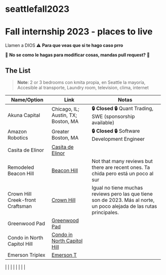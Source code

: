 # seattlefall2023

# Fall internship 2023 - places to live
Llamen a DIOS
:warning: **Para que veas que si te hago caso prro**


🙏 **No se como le hagas para modificar cosas, mandas pull request?** 🙏

## The List 
> **Note**:
> 2 or 3 bedrooms con kmita propia, en Seattle la mayoría, Accesible al transporte, Laundry room, television, clima, internet
<!-- Please leave a one line gap between this and the table -->

| Name/Option                                                                                                                                                                         | Link                          | Notas                                                                                                 |
| ---------------------------------------------------------------------------------------------------------------------------------------------------------------------------- | ------------------------------------ | -------------------------------------------------------------------------------------------------------- |
| Akuna Capital                                                                                   | Chicago, IL; Austin, TX; Boston, MA | **🔒 Closed 🔒** Quant Trading, SWE         (sponsorship available)                                                                              |
| Amazon Robotics | Greater Boston, MA | **🔒 Closed 🔒** Software Development Engineer |
| Casita de Elinor         | [Casita de Elinor](https://www.airbnb.com/rooms/51730828?adults=2&check_in=2023-08-26&check_out=2023-12-17&federated_search_id=22022521-d53b-4d51-9285-8679642f674a&source_impression_id=p3_1684091623_8dhgj5vwKsB%2FRVpC)                                |                                                                                                 |
| Remodeled Beacon Hill                                  | [Beacon Hill](https://www.airbnb.com/rooms/47908013?adults=2&children=0&infants=0&pets=0&wishlist_item_id=11002326276837&check_in=2023-08-26&check_out=2023-12-15&source_impression_id=p3_1684297185_gWiT%2FYQNrxjyo37b)                        | Not that many reviews but there are recent ones. Ta chida pero está un poco al sur                                                                                                        |
| Crown Hill Creek-front Craftsman                        | [Crown Hill](https://www.airbnb.com/rooms/650130232683672972?adults=2&children=0&infants=0&pets=0&wishlist_item_id=11002326264643&check_in=2023-08-26&check_out=2023-12-15&source_impression_id=p3_1684297406_1nTfg1evvnHsHOpL) |   Igual no tiene muchas reviews pero las que tiene son de 2023. Más al norte, un poco alejada de las rutas principales.                 |
| Greenwood Pad | [Greenwood Pad](https://www.airbnb.com/rooms/734981900231422760?adults=2&children=0&infants=0&pets=0&wishlist_item_id=11002326260281&check_in=2023-08-26&check_out=2023-12-15&source_impression_id=p3_1684297608_DR3aQhlEj%2BAoCbYG) |  |
| Condo in North Capitol Hill | [Condo in North Capitol Hill](https://www.airbnb.com/rooms/808065784322292990?adults=2&children=0&infants=0&pets=0&wishlist_item_id=11002326254273&check_in=2023-08-26&check_out=2023-12-15&source_impression_id=p3_1684297669_%2BZbNOUTvD7zYAhH1) |  |
| Emerson Triplex | [Emerson T](https://www.airbnb.com/rooms/32049112?adults=2&children=0&infants=0&pets=0&wishlist_item_id=11002326207277&check_in=2023-08-26&check_out=2023-12-15&source_impression_id=p3_1684297739_ypptPOae0qeZd529)  |   |

|  |  |  |
|  |  |  |


<!-- Please leave a one line gap between this and the table -->
